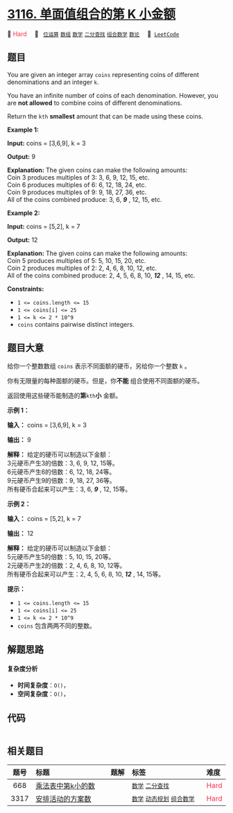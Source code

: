 # [3116. 单面值组合的第 K 小金额](https://leetcode.com/problems/kth-smallest-amount-with-single-denomination-combination)

🔴 <font color=#ff334b>Hard</font>&emsp; 🔖&ensp; [`位运算`](/leetcode/outline/tag/bit-manipulation.md) [`数组`](/leetcode/outline/tag/array.md) [`数学`](/leetcode/outline/tag/math.md) [`二分查找`](/leetcode/outline/tag/binary-search.md) [`组合数学`](/leetcode/outline/tag/combinatorics.md) [`数论`](/leetcode/outline/tag/number-theory.md)&emsp; 🔗&ensp;[`LeetCode`](https://leetcode.com/problems/kth-smallest-amount-with-single-denomination-combination)

## 题目

You are given an integer array `coins` representing coins of different
denominations and an integer `k`.

You have an infinite number of coins of each denomination. However, you are
**not allowed** to combine coins of different denominations.

Return the `kth` **smallest** amount that can be made using these coins.



**Example 1:**

**Input:** coins = [3,6,9], k = 3

**Output:** 9

**Explanation:** The given coins can make the following amounts:  
Coin 3 produces multiples of 3: 3, 6, 9, 12, 15, etc.  
Coin 6 produces multiples of 6: 6, 12, 18, 24, etc.  
Coin 9 produces multiples of 9: 9, 18, 27, 36, etc.  
All of the coins combined produce: 3, 6, _**9**_ , 12, 15, etc.

**Example 2:**

**Input:** coins = [5,2], k = 7

**Output:** 12

**Explanation:** The given coins can make the following amounts:  
Coin 5 produces multiples of 5: 5, 10, 15, 20, etc.  
Coin 2 produces multiples of 2: 2, 4, 6, 8, 10, 12, etc.  
All of the coins combined produce: 2, 4, 5, 6, 8, 10, _**12**_ , 14, 15, etc.



**Constraints:**

  * `1 <= coins.length <= 15`
  * `1 <= coins[i] <= 25`
  * `1 <= k <= 2 * 10^9`
  * `coins` contains pairwise distinct integers.


## 题目大意

给你一个整数数组 `coins` 表示不同面额的硬币，另给你一个整数 `k` 。

你有无限量的每种面额的硬币。但是，你**不能** 组合使用不同面额的硬币。

返回使用这些硬币能制造的**第**`kth`**小** 金额。



**示例 1：**

**输入：** coins = [3,6,9], k = 3

**输出：** 9

**解释：** 给定的硬币可以制造以下金额：  
3元硬币产生3的倍数：3, 6, 9, 12, 15等。  
6元硬币产生6的倍数：6, 12, 18, 24等。  
9元硬币产生9的倍数：9, 18, 27, 36等。  
所有硬币合起来可以产生：3, 6, _**9**_ , 12, 15等。

**示例 2：**

**输入：** coins = [5,2], k = 7

**输出：** 12

**解释：** 给定的硬币可以制造以下金额：  
5元硬币产生5的倍数：5, 10, 15, 20等。  
2元硬币产生2的倍数：2, 4, 6, 8, 10, 12等。  
所有硬币合起来可以产生：2, 4, 5, 6, 8, 10, _**12**_ , 14, 15等。



**提示：**

  * `1 <= coins.length <= 15`
  * `1 <= coins[i] <= 25`
  * `1 <= k <= 2 * 10^9`
  * `coins` 包含两两不同的整数。


## 解题思路

#### 复杂度分析

- **时间复杂度**：`O()`，
- **空间复杂度**：`O()`，

## 代码

```javascript

```

## 相关题目

<!-- prettier-ignore -->
| 题号 | 标题 | 题解 | 标签 | 难度 |
| :------: | :------ | :------: | :------ | :------ |
| 668 | [乘法表中第k小的数](https://leetcode.com/problems/kth-smallest-number-in-multiplication-table) |  |  [`数学`](/leetcode/outline/tag/math.md) [`二分查找`](/leetcode/outline/tag/binary-search.md) | <font color=#ff334b>Hard</font> |
| 3317 | [安排活动的方案数](https://leetcode.com/problems/find-the-number-of-possible-ways-for-an-event) |  |  [`数学`](/leetcode/outline/tag/math.md) [`动态规划`](/leetcode/outline/tag/dynamic-programming.md) [`组合数学`](/leetcode/outline/tag/combinatorics.md) | <font color=#ff334b>Hard</font> |

<style>
.blue {
    background-color: #096dd9;
    padding: 0.25rem 0.5rem;
    margin: 0;
    font-size: 0.85em;
    border-radius: 3px;
    color: white;
    font-weight: 500;
}
table th:first-of-type { width: 10%; }
table th:nth-of-type(2) { width: 35%; }
table th:nth-of-type(3) { width: 10%; }
table th:nth-of-type(4) { width: 35%; }
table th:nth-of-type(5) { width: 10%; }
</style>
